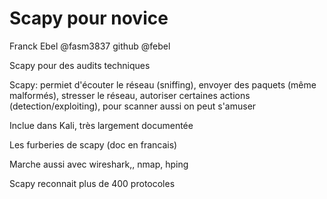 Scapy pour novice
=================

Franck Ebel @fasm3837 github @febel

Scapy pour des audits techniques

Scapy: permiet d'écouter le réseau (sniffing), envoyer des paquets (même malformés), stresser le réseau,  autoriser certaines actions (detection/exploiting), pour scanner aussi on peut s'amuser


Inclue dans Kali, très largement documentée

Les furberies de scapy (doc en francais)

Marche aussi avec wireshark,, nmap, hping

Scapy reconnait plus de 400 protocoles



